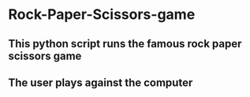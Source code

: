 # Rock-Paper-Scissors-game
## This python script runs the famous rock paper scissors game
## The user plays against the computer
